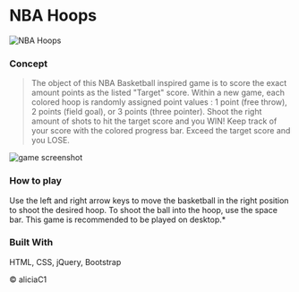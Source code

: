 #  NBA Hoops

![NBA Hoops](./assets/images/nbahoopslanding.gif)

### Concept
> The object of this NBA Basketball inspired game is to score the exact amount points as the listed "Target" score.
> Within a new game, each colored hoop is randomly assigned point values : 1 point (free throw), 2 points (field goal), or 3 points (three pointer). 
> Shoot the right amount of shots to hit the target score and you WIN! Keep track of your score with the colored progress bar. Exceed the target score and you LOSE. 

![game screenshot](https://i.imgur.com/wvnudhN.png)

### How to play
Use the left and right arrow keys to move the basketball in the right position to shoot the desired hoop. To shoot the ball into the hoop, use the space bar. This game is recommended to be played on desktop.* 

### Built With 
HTML, CSS, jQuery, Bootstrap



© aliciaC1
